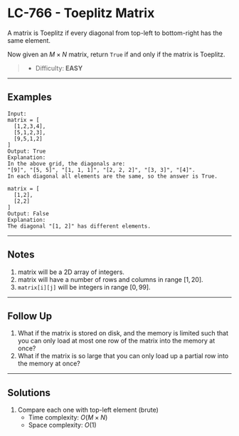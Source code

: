 # LC-766 - Toeplitz Matrix

A matrix is Toeplitz if every diagonal from top-left to bottom-right has the same element.

Now given an $M \times N$ matrix, return `True` if and only if the matrix is Toeplitz.

> * Difficulty: **EASY**

---
## Examples

```
Input:
matrix = [
  [1,2,3,4],
  [5,1,2,3],
  [9,5,1,2]
]
Output: True
Explanation:
In the above grid, the diagonals are:
"[9]", "[5, 5]", "[1, 1, 1]", "[2, 2, 2]", "[3, 3]", "[4]".
In each diagonal all elements are the same, so the answer is True.
```

```
matrix = [
  [1,2],
  [2,2]
]
Output: False
Explanation:
The diagonal "[1, 2]" has different elements.
```

---
## Notes

1. matrix will be a 2D array of integers.
2. matrix will have a number of rows and columns in range $[1, 20]$.
3. `matrix[i][j]` will be integers in range $[0, 99]$.

---
## Follow Up

1. What if the matrix is stored on disk, and the memory is limited such that you can only load at most one row of the matrix into the memory at once?
2. What if the matrix is so large that you can only load up a partial row into the memory at once?

---
## Solutions

1. Compare each one with top-left element (brute)
    * Time complexity: $O(M \times N)$
    * Space complexity: $O(1)$